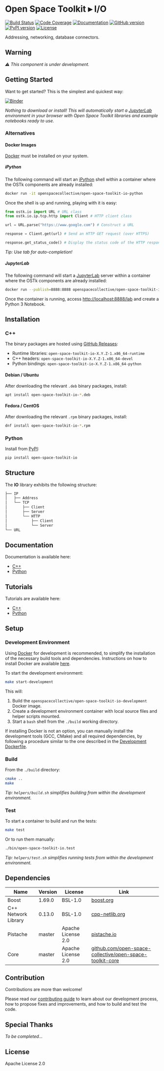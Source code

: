 # Open Space Toolkit ▸ I/O

[![Build Status](https://travis-ci.com/open-space-collective/open-space-toolkit-io.svg?branch=master)](https://travis-ci.com/open-space-collective/open-space-toolkit-io)
[![Code Coverage](https://codecov.io/gh/open-space-collective/open-space-toolkit-io/branch/master/graph/badge.svg)](https://codecov.io/gh/open-space-collective/open-space-toolkit-io)
[![Documentation](https://img.shields.io/readthedocs/pip/stable.svg)](https://open-space-collective.github.io/open-space-toolkit-io)
[![GitHub version](https://badge.fury.io/gh/open-space-collective%2Fopen-space-toolkit-io.svg)](https://badge.fury.io/gh/open-space-collective%2Fopen-space-toolkit-io)
[![PyPI version](https://badge.fury.io/py/open-space-toolkit-io.svg)](https://badge.fury.io/py/open-space-toolkit-io)
[![License](https://img.shields.io/badge/License-Apache%202.0-blue.svg)](https://opensource.org/licenses/Apache-2.0)

Addressing, networking, database connectors.

## Warning

*⚠ This component is under development.*

## Getting Started

Want to get started? This is the simplest and quickest way:

[![Binder](https://mybinder.org/badge_logo.svg)](https://mybinder.org/v2/gh/open-space-collective/open-space-toolkit/master?urlpath=lab/tree/notebooks)

*Nothing to download or install! This will automatically start a [JupyterLab](https://jupyterlab.readthedocs.io/en/stable/) environment in your browser with Open Space Toolkit libraries and example notebooks ready to use.*

### Alternatives

#### Docker Images

[Docker](https://www.docker.com/) must be installed on your system.

##### iPython

The following command will start an [iPython](https://ipython.org/) shell within a container where the OSTk components are already installed:

```bash
docker run -it openspacecollective/open-space-toolkit-io-python
```

Once the shell is up and running, playing with it is easy:

```py
from ostk.io import URL # URL class
from ostk.io.ip.tcp.http import Client # HTTP client class

url = URL.parse("https://www.google.com") # Construct a URL

response = Client.get(url) # Send an HTTP GET request (over HTTPS)

response.get_status_code() # Display the status code of the HTTP response
```

*Tip: Use tab for auto-completion!*

##### JupyterLab

The following command will start a [JupyterLab](https://jupyterlab.readthedocs.io/en/stable/) server within a container where the OSTk components are already installed:

```bash
docker run --publish=8888:8888 openspacecollective/open-space-toolkit-io-jupyter
```

Once the container is running, access [http://localhost:8888/lab](http://localhost:8888/lab) and create a Python 3 Notebook.

## Installation

### C++

The binary packages are hosted using [GitHub Releases](https://github.com/open-space-collective/open-space-toolkit-io/releases):

- Runtime libraries: `open-space-toolkit-io-X.Y.Z-1.x86_64-runtime`
- C++ headers: `open-space-toolkit-io-X.Y.Z-1.x86_64-devel`
- Python bindings: `open-space-toolkit-io-X.Y.Z-1.x86_64-python`

#### Debian / Ubuntu

After downloading the relevant `.deb` binary packages, install:

```bash
apt install open-space-toolkit-io-*.deb
```

#### Fedora / CentOS

After downloading the relevant `.rpm` binary packages, install:

```bash
dnf install open-space-toolkit-io-*.rpm
```

### Python

Install from [PyPI](https://pypi.org/project/open-space-toolkit-io/):

```bash
pip install open-space-toolkit-io
```

## Structure

The **IO** library exhibits the following structure:

```txt
├── IP
│   ├── Address
│   └── TCP
│       ├── Client
│       ├── Server
│       └── HTTP
│           ├── Client
│           └── Server
└── URL
```

## Documentation

Documentation is available here:

- [C++](https://open-space-collective.github.io/open-space-toolkit-io)
- [Python](./bindings/python/docs)

## Tutorials

Tutorials are available here:

- [C++](./tutorials/cpp)
- [Python](./tutorials/python)

## Setup

### Development Environment

Using [Docker](https://www.docker.com) for development is recommended, to simplify the installation of the necessary build tools and dependencies.
Instructions on how to install Docker are available [here](https://docs.docker.com/install/).

To start the development environment:

```bash
make start-development
```

This will:

1. Build the `openspacecollective/open-space-toolkit-io-development` Docker image.
2. Create a development environment container with local source files and helper scripts mounted.
3. Start a `bash` shell from the `./build` working directory.

If installing Docker is not an option, you can manually install the development tools (GCC, CMake) and all required dependencies,
by following a procedure similar to the one described in the [Development Dockerfile](./docker/development/Dockerfile).

### Build

From the `./build` directory:

```bash
cmake ..
make
```

*Tip: `helpers/build.sh` simplifies building from within the development environment.*

### Test

To start a container to build and run the tests:

```bash
make test
```

Or to run them manually:

```bash
./bin/open-space-toolkit-io.test
```

*Tip: `helpers/test.sh` simplifies running tests from within the development environment.*

## Dependencies

| Name                | Version | License                | Link                                                                                                                         |
|---------------------|---------|------------------------|------------------------------------------------------------------------------------------------------------------------------|
| Boost               | 1.69.0  | BSL-1.0                | [boost.org](https://www.boost.org)                                                                                           |
| C++ Network Library | 0.13.0  | BSL-1.0                | [cpp-netlib.org](https://cpp-netlib.org)                                                                                     |
| Pistache            | master  | Apache License 2.0     | [pistache.io](http://pistache.io)                                                                                            |
| Core                | master  | Apache License 2.0     | [github.com/open-space-collective/open-space-toolkit-core](https://github.com/open-space-collective/open-space-toolkit-core) |

## Contribution

Contributions are more than welcome!

Please read our [contributing guide](CONTRIBUTING.md) to learn about our development process, how to propose fixes and improvements, and how to build and test the code.

## Special Thanks

*To be completed...*

## License

Apache License 2.0
